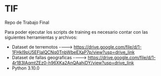# TIF
Repo de Trabajo Final

Para poder ejecutar los scripts de training es necesario contar con las siguientes herramientas y archivos:
- Dataset de terremotos ----> https://drive.google.com/file/d/1-1FHkl9pU5EFIalQCNq0TnbWbeEXaP7p/view?usp=drive_link
- Dataset de fallas geograficas ----> https://drive.google.com/file/d/1-4r1B3IAqmtZEz0-h96XKa2AnQAahjDY/view?usp=drive_link
- Python 3.10.0
